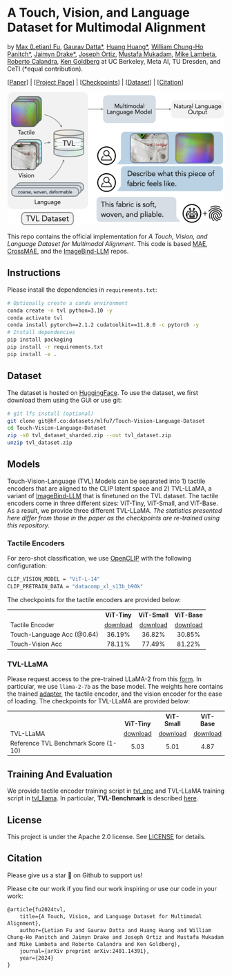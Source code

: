 # A Touch, Vision, and Language Dataset for Multimodal Alignment
by <a href="https://max-fu.github.io">Max (Letian) Fu</a>, <a href="https://www.linkedin.com/in/gaurav-datta/">Gaurav Datta*</a>, <a href="https://qingh097.github.io/">Huang Huang*</a>, <a href="https://autolab.berkeley.edu/people">William Chung-Ho Panitch*</a>, <a href="https://www.linkedin.com/in/jaimyn-drake/">Jaimyn Drake*</a>, <a href="https://joeaortiz.github.io/">Joseph Ortiz</a>, <a href="https://www.mustafamukadam.com/">Mustafa Mukadam</a>, <a href="https://scholar.google.com/citations?user=p6DCMrQAAAAJ&hl=en">Mike Lambeta</a>, <a href="https://lasr.org/">Roberto Calandra</a>, <a href="https://goldberg.berkeley.edu">Ken Goldberg</a> at UC Berkeley, Meta AI, TU Dresden, and CeTI (*equal contribution).

[[Paper](https://tactile-vlm.github.io/files/tvl.pdf)] | [[Project Page](https://tactile-vlm.github.io/)] | [[Checkpoints](https://huggingface.co/mlfu7/Touch-Vision-Language-Models)] | [[Dataset](https://huggingface.co/datasets/mlfu7/Touch-Vision-Language-Dataset)] | [[Citation](#citation)]

<p align="center">
  <img src="img/splash_figure_alt.png" width="800">
</p>


This repo contains the official implementation for *A Touch, Vision, and Language Dataset for Multimodal Alignment*. This code is based [MAE](https://github.com/facebookresearch/mae), [CrossMAE](https://github.com/TonyLianLong/CrossMAE), and the [ImageBind-LLM](https://github.com/OpenGVLab/LLaMA-Adapter/tree/main/imagebind_LLM) repos.

## Instructions
Please install the dependencies in `requirements.txt`:
```sh
# Optionally create a conda environment
conda create -n tvl python=3.10 -y
conda activate tvl
conda install pytorch==2.1.2 cudatoolkit==11.8.0 -c pytorch -y
# Install dependencies
pip install packaging
pip install -r requirements.txt
pip install -e . 
```

## Dataset
The dataset is hosted on [HuggingFace](https://huggingface.co/datasets/mlfu7/Touch-Vision-Language-Dataset). To use the dataset, we first download them using the GUI or use git:
```bash
# git lfs install (optional)
git clone git@hf.co:datasets/mlfu7/Touch-Vision-Language-Dataset
cd Touch-Vision-Language-Dataset
zip -s0 tvl_dataset_sharded.zip --out tvl_dataset.zip
unzip tvl_dataset.zip 
```

## Models
Touch-Vision-Language (TVL) Models can be separated into 1) tactile encoders that are aligned to the CLIP latent space and 2) TVL-LLaMA, a variant of [ImageBind-LLM](https://github.com/OpenGVLab/LLaMA-Adapter/tree/main/imagebind_LLM) that is finetuned on the TVL dataset. The tactile encoders come in three different sizes: ViT-Tiny, ViT-Small, and ViT-Base. As a result, we provide three different TVL-LLaMA. *The statistics presented here differ from those in the paper as the checkpoints are re-trained using this repository.*

### Tactile Encoders
For zero-shot classification, we use [OpenCLIP](https://github.com/mlfoundations/open_clip) with the following configuration:
```bash
CLIP_VISION_MODEL = "ViT-L-14"
CLIP_PRETRAIN_DATA = "datacomp_xl_s13b_b90k"
``` 
The checkpoints for the tactile encoders are provided below:

<table><tbody>
<!-- START TABLE -->
<!-- TABLE HEADER -->
<th valign="bottom"></th>
<th valign="bottom">ViT-Tiny</th>
<th valign="bottom">ViT-Small</th>
<th valign="bottom">ViT-Base</th>
<!-- TABLE BODY -->
<tr><td align="left">Tactile Encoder</td>
<td align="center"><a href='https://huggingface.co/mlfu7/Touch-Vision-Language-Models/resolve/main/ckpt/tvl_enc/tvl_enc_vittiny.pth?download=true'>download</a></td>
<td align="center"><a href='https://huggingface.co/mlfu7/Touch-Vision-Language-Models/resolve/main/ckpt/tvl_enc/tvl_enc_vits.pth?download=true'>download</a></td>
<td align="center"><a href='https://huggingface.co/mlfu7/Touch-Vision-Language-Models/resolve/main/ckpt/tvl_enc/tvl_enc_vitb.pth?download=true'>download</a></td>
</tr>
<tr><td align="left">Touch-Language Acc (@0.64)</td>
<td align="center">36.19%</td>
<td align="center">36.82%</td>
<td align="center">30.85%</td>
</tr>
<tr><td align="left">Touch-Vision Acc</td>
<td align="center">78.11%</td>
<td align="center">77.49%</td>
<td align="center">81.22%</td>
</tr>
</tbody></table>

### TVL-LLaMA
Please request access to the pre-trained LLaMA-2 from this [form](https://llama.meta.com/llama-downloads/). In particular, we use `llama-2-7b` as the base model. The weights here contains the trained [adapter](https://arxiv.org/abs/2309.03905), the tactile encoder, and the vision encoder for the ease of loading. 
The checkpoints for TVL-LLaMA are provided below:
<table><tbody>
<!-- START TABLE -->
<!-- TABLE HEADER -->
<th valign="bottom"></th>
<th valign="bottom">ViT-Tiny</th>
<th valign="bottom">ViT-Small</th>
<th valign="bottom">ViT-Base</th>
<!-- TABLE BODY -->
<tr><td align="left">TVL-LLaMA</td>
<td align="center"><a href='https://huggingface.co/mlfu7/Touch-Vision-Language-Models/resolve/main/ckpt/tvl_llama/tvl_llama_vittiny.pth?download=true'>download</a></td>
<td align="center"><a href='https://huggingface.co/mlfu7/Touch-Vision-Language-Models/resolve/main/ckpt/tvl_llama/tvl_llama_vits.pth?download=true'>download</a></td>
<td align="center"><a href='https://huggingface.co/mlfu7/Touch-Vision-Language-Models/resolve/main/ckpt/tvl_llama/tvl_llama_vitb.pth?download=true'>download</a></td>
</tr>
<tr><td align="left">Reference TVL Benchmark Score (1-10)</td>
<td align="center">5.03</td>
<td align="center">5.01</td>
<td align="center"> 4.87</td>
</tr>
</tbody></table>

## Training And Evaluation
We provide tactile encoder training script in [tvl_enc](tvl_enc/README.md) and TVL-LLaMA training script in [tvl_llama](tvl_llama/README.md). In particular, **TVL-Benchmark** is described [here](tvl_llama/README.md#tvl-benchmark).

## License
This project is under the Apache 2.0 license. See [LICENSE](LICENSE.txt) for details.

## Citation
Please give us a star 🌟 on Github to support us!

Please cite our work if you find our work inspiring or use our code in your work:
```
@article{fu2024tvl,
    title={A Touch, Vision, and Language Dataset for Multimodal Alignment}, 
    author={Letian Fu and Gaurav Datta and Huang Huang and William Chung-Ho Panitch and Jaimyn Drake and Joseph Ortiz and Mustafa Mukadam and Mike Lambeta and Roberto Calandra and Ken Goldberg},
    journal={arXiv preprint arXiv:2401.14391},
    year={2024}
}
```
